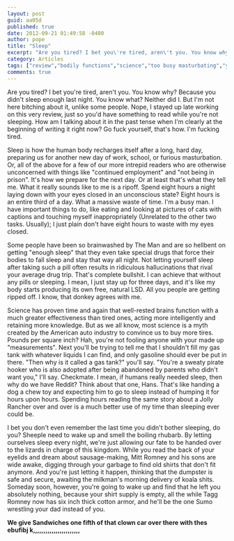 ```yaml
---
layout: post
guid: aa05d
published: true
date: 2012-09-21 01:49:58 -0400
author: pope
title: "Sleep"
excerpt: "Are you tired? I bet you\'re tired, aren\'t you. You know why? Because you didn\'t sleep enough last night. You know what? Neither did I. But I\'m not here bitching about it, unlike some people. Nope, I stayed up late working on this very review, just so you\'d have something to read while you\'re not sleeping. "
category: Articles
tags: ["review","bodily functions","science","too busy masturbating","you can't have my shorts","sleep","sleep deprivation","Mitt Romney","science is a myth","that donkey agrees with me","cotton armor","sumo wrestle your dad","sweaty pirate hooker","LSD","koala shits","makes no fucking sense"]
comments: true 
---
```


Are you tired? I bet you're tired, aren't you. You know why? Because you didn't sleep enough last night. You know what? Neither did I. But I'm not here bitching about it, unlike some people. Nope, I stayed up late working on this very review, just so you'd have something to read while you're not sleeping. How am I talking about it in the past tense when I'm clearly at the beginning of writing it right now? Go fuck yourself, that's how. I'm fucking tired.

Sleep is how the human body recharges itself after a long, hard day, preparing us for another new day of work, school, or furious masturbation. Or, all of the above for a few of our more intrepid readers who are otherwise unconcerned with things like "continued employment" and "not being in prison". It's how we prepare for the next day. Or at least that's what they tell me. What it really sounds like to me is a ripoff. Spend eight hours a night laying down with your eyes closed in an unconscious state? Eight hours is an entire third of a day. What a massive waste of time. I'm a busy man. I have important things to do, like eating and looking at pictures of cats with captions and touching myself inappropriately (Unrelated to the other two tasks. Usually); I just plain don't have eight hours to waste with my eyes closed.

Some people have been so brainwashed by The Man and are so hellbent on getting "enough sleep" that they even take special drugs that force their bodies to fall sleep and stay that way all night. Not letting yourself sleep after taking such a pill often results in ridiculous hallucinations that rival your average drug trip. That's complete bullshit. I can achieve that without any pills or sleeping. I mean, I just stay up for three days, and it's like my body starts producing its own free, natural LSD. All you people are getting ripped off. I know, that donkey agrees with me.

Science has proven time and again that well-rested brains function with a much greater effectiveness than tired ones, acting more intelligently and retaining more knowledge. But as we all know, most science is a myth created by the American auto industry to convince us to buy more tires. Pounds per square inch? Hah, you're not fooling anyone with your made up "measurements". Next you'll be trying to tell me that I shouldn't fill my gas tank with whatever liquids I can find, and only gasoline should ever be put in there. "Then why is it called a gas tank?" you'll say. "You're a sweaty pirate hooker who is also adopted after being abandoned by parents who didn't want you," I'll say. Checkmate. I mean, if humans really needed sleep, then why do we have Reddit? Think about that one, Hans. That's like handing a dog a chew toy and expecting him to go to sleep instead of humping it for hours upon hours. Spending hours reading the same story about a Jolly Rancher over and over is a much better use of my time than sleeping ever could be.

I bet you don't even remember the last time you didn't bother sleeping, do you? Sheeple need to wake up and smell the boiling rhubarb. By letting ourselves sleep every night, we're just allowing our fate to be handed over to the lizards in charge of this kingdom. While you read the back of your eyelids and dream about sausage-making, Mitt Romney and his sons are wide awake, digging through your garbage to find old shirts that don't fit anymore. And you're just letting it happen, thinking that the dumpster is safe and secure, awaiting the milkman's morning delivery of koala shits. Someday soon, however, you're going to wake up and find that he left you absolutely nothing, because your shirt supply is empty, all the while Tagg Romney now has six inch thick cotton armor, and he'll be the one Sumo wrestling your dad instead of you.

**We give Sandwiches one fifth of that clown car over there with thes ebufibj k,,,,,,,,,,,,,,,,,,,,,,,**